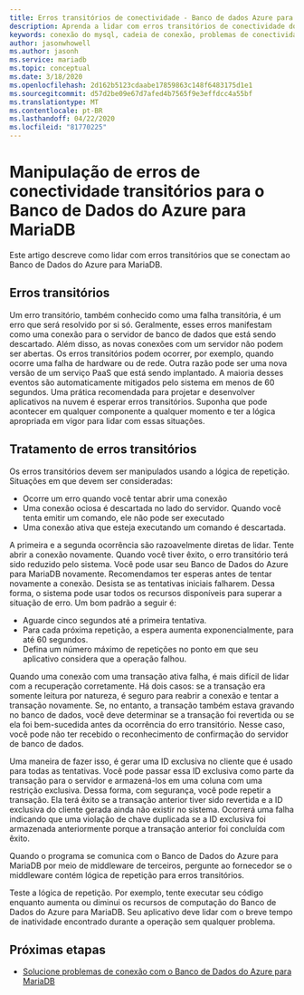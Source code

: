 ```yaml
---
title: Erros transitórios de conectividade - Banco de dados Azure para MariaDB
description: Aprenda a lidar com erros transitórios de conectividade do Banco de Dados do Azure para MariaDB.
keywords: conexão do mysql, cadeia de conexão, problemas de conectividade, erro transitório, erro de conexão
author: jasonwhowell
ms.author: jasonh
ms.service: mariadb
ms.topic: conceptual
ms.date: 3/18/2020
ms.openlocfilehash: 2d162b5123cdaabe17859863c148f6483175d1e1
ms.sourcegitcommit: d57d2be09e67d7afed4b7565f9e3effdcc4a55bf
ms.translationtype: MT
ms.contentlocale: pt-BR
ms.lasthandoff: 04/22/2020
ms.locfileid: "81770225"
---
```

# <a name="handling-of-transient-connectivity-errors-for-azure-database-for-mariadb"></a>Manipulação de erros de conectividade transitórios para o Banco de Dados do Azure para MariaDB

Este artigo descreve como lidar com erros transitórios que se conectam ao Banco de Dados do Azure para MariaDB.

## <a name="transient-errors"></a>Erros transitórios

Um erro transitório, também conhecido como uma falha transitória, é um erro que será resolvido por si só. Geralmente, esses erros manifestam como uma conexão para o servidor de banco de dados que está sendo descartado. Além disso, as novas conexões com um servidor não podem ser abertas. Os erros transitórios podem ocorrer, por exemplo, quando ocorre uma falha de hardware ou de rede. Outra razão pode ser uma nova versão de um serviço PaaS que está sendo implantado. A maioria desses eventos são automaticamente mitigados pelo sistema em menos de 60 segundos. Uma prática recomendada para projetar e desenvolver aplicativos na nuvem é esperar erros transitórios. Suponha que pode acontecer em qualquer componente a qualquer momento e ter a lógica apropriada em vigor para lidar com essas situações.

## <a name="handling-transient-errors"></a>Tratamento de erros transitórios

Os erros transitórios devem ser manipulados usando a lógica de repetição. Situações em que devem ser consideradas:

* Ocorre um erro quando você tentar abrir uma conexão
* Uma conexão ociosa é descartada no lado do servidor. Quando você tenta emitir um comando, ele não pode ser executado
* Uma conexão ativa que esteja executando um comando é descartada.

A primeira e a segunda ocorrência são razoavelmente diretas de lidar. Tente abrir a conexão novamente. Quando você tiver êxito, o erro transitório terá sido reduzido pelo sistema. Você pode usar seu Banco de Dados do Azure para MariaDB novamente. Recomendamos ter esperas antes de tentar novamente a conexão. Desista se as tentativas iniciais falharem. Dessa forma, o sistema pode usar todos os recursos disponíveis para superar a situação de erro. Um bom padrão a seguir é:

* Aguarde cinco segundos até a primeira tentativa.
* Para cada próxima repetição, a espera aumenta exponencialmente, para até 60 segundos.
* Defina um número máximo de repetições no ponto em que seu aplicativo considera que a operação falhou.

Quando uma conexão com uma transação ativa falha, é mais difícil de lidar com a recuperação corretamente. Há dois casos: se a transação era somente leitura por natureza, é seguro para reabrir a conexão e tentar a transação novamente. Se, no entanto, a transação também estava gravando no banco de dados, você deve determinar se a transação foi revertida ou se ela foi bem-sucedida antes da ocorrência do erro transitório. Nesse caso, você pode não ter recebido o reconhecimento de confirmação do servidor de banco de dados.

Uma maneira de fazer isso, é gerar uma ID exclusiva no cliente que é usado para todas as tentativas. Você pode passar essa ID exclusiva como parte da transação para o servidor e armazená-los em uma coluna com uma restrição exclusiva. Dessa forma, com segurança, você pode repetir a transação. Ela terá êxito se a transação anterior tiver sido revertida e a ID exclusiva do cliente gerada ainda não existir no sistema. Ocorrerá uma falha indicando que uma violação de chave duplicada se a ID exclusiva foi armazenada anteriormente porque a transação anterior foi concluída com êxito.

Quando o programa se comunica com o Banco de Dados do Azure para MariaDB por meio de middleware de terceiros, pergunte ao fornecedor se o middleware contém lógica de repetição para erros transitórios.

Teste a lógica de repetição. Por exemplo, tente executar seu código enquanto aumenta ou diminui os recursos de computação do Banco de Dados do Azure para MariaDB. Seu aplicativo deve lidar com o breve tempo de inatividade encontrado durante a operação sem qualquer problema.

## <a name="next-steps"></a>Próximas etapas

* [Solucione problemas de conexão com o Banco de Dados do Azure para MariaDB](howto-troubleshoot-common-connection-issues.md)
